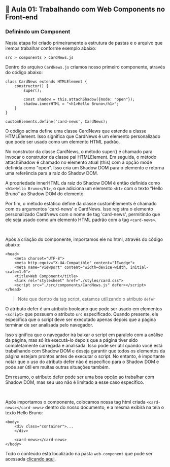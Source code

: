 ## 📝 Aula 01: Trabalhando com Web Components no Front-end
### Definindo um Component
Nesta etapa foi criado primeiramente a estrutura de pastas e o arquivo que iremos trabalhar conforme exemplo abaixo:
```
src > components > CardNews.js
```

Dentro do arquivo ``CardNews.js`` criamos nosso primeiro componente, através do código abaixo:
```
class CardNews extends HTMLElement {
    constructor() {
        super();

        const shadow = this.attachShadow({mode: "open"});
        shadow.innerHTML = "<h1>Hello Bruno</h1>";
    }
}

customElements.define('card-news', CardNews);
```
O código acima define uma classe CardNews que estende a classe HTMLElement. Isso significa que CardNews é um elemento personalizado que pode ser usado como um elemento HTML padrão.

No construtor da classe CardNews, o método super() é chamado para invocar o construtor da classe pai HTMLElement. Em seguida, o método attachShadow é chamado no elemento atual (this) com a opção mode definida como "open". Isso cria um Shadow DOM para o elemento e retorna uma referência para a raiz do Shadow DOM.

A propriedade innerHTML da raiz do Shadow DOM é então definida como ``<h1>Hello Bruno</h1>``, o que adiciona um elemento ``<h1>`` com o texto “Hello Bruno” ao Shadow DOM do elemento.

Por fim, o método estático define da classe customElements é chamado com os argumentos 'card-news' e CardNews. Isso registra o elemento personalizado CardNews com o nome de tag 'card-news', permitindo que ele seja usado como um elemento HTML padrão com a tag ``<card-news>``.

<br>

Após a criação do componente, importamos ele no html, através do código abaixo:
```
<head>
    <meta charset="UTF-8">
    <meta http-equiv="X-UA-Compatible" content="IE=edge">
    <meta name="viewport" content="width=device-width, initial-scale=1.0">
    <title>Web Component</title>
    <link rel="stylesheet" href="./styles/card.css">
    <script src="./src/components/CardNews.js" defer></script>
</head>
```
> Note que dentro da tag script, estamos utilizando o atributo ``defer``

O atributo defer é um atributo booleano que pode ser usado em elementos ``<script>`` que possuem o atributo ``src`` especificado. Quando presente, ele especifica que o script deve ser executado apenas depois que a página terminar de ser analisada pelo navegador.

Isso significa que o navegador irá baixar o script em paralelo com a análise da página, mas só irá executá-lo depois que a página tiver sido completamente carregada e analisada. Isso pode ser útil quando você está trabalhando com Shadow DOM e deseja garantir que todos os elementos da página estejam prontos antes de executar o script. No entanto, é importante notar que o uso do atributo defer não é específico para o Shadow DOM e pode ser útil em muitas outras situações também.

Em resumo, o atributo defer pode ser uma boa opção ao trabalhar com Shadow DOM, mas seu uso não é limitado a esse caso específico.

<br>

Após importamos o componente, colocamos nossa tag html criada ``<card-news></card-news>`` dentro do nosso documento, e a mesma exibirá na tela o texto Hello Bruno:
```
<body>
    <div class="container">...
    </div>

    <card-news></card-news>
</body>
```

Todo o conteúdo está localizado na pasta ``web-component`` que pode ser acessada <a href="../web-component">clicando aqui</a>.